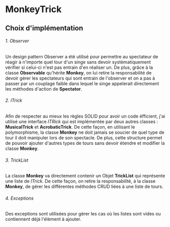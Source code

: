 # MonkeyTrick
## Choix d'implémentation

###### 1. Observer
Un design pattern Observer a été utilisé pour permettre au spectateur de réagir à n'importe quel tour d'un singe sans devoir systèmatiquement vérifier si celui-ci n'est pas entrain d'en réaliser un. 
De plus, grâce à la classe **Observable** qu'hérite **Monkey**, on lui retire la responsabilité de devoir gérer les spectateurs qui sont entrain de l'observer et on a pas à passer par un couplage faible dans lequel le singe appelerait directement les méthodes d'action de **Spectator**.
###### 2. ITrick
Afin de respecter au mieux les règles SOLID pour avoir un code éfficient, j'ai utilisé une interface *ITRick* qui est implémentée par deux autres classes : **MusicalTrick** et **AcrobaticTrick**. 
De cette façon, en utilisant le polymorphisme, la classe **Monkey** ne doit jamais se soucier de quel type de tour il doit manipuler lors de son spectacle. De plus, cette structure permet de pouvoir ajouter d'autres types de tours sans devoir étendre et modifier la classe **Monkey**.
###### 3. TrickList
La classe **Monkey** va directement contenir un Objet **TrickList** qui représente une liste de *ITrick*. De cette façon, on retire la responsabilité,  à la classe **Monkey**,  de gérer les différentes méthodes CRUD liées à une liste de tours.
###### 4. Exceptions
Des exceptions sont utilisées pour gérer les cas où les listes sont vides ou contiennent déjà l'élèment à ajouter. 



